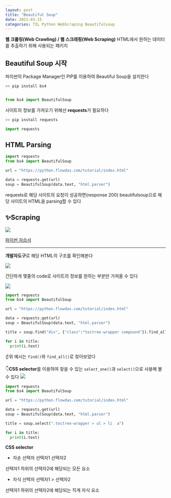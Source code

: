 ```yaml
---
layout: post
title: "Beautiful Soup"
date: 2021-03-15
categories: TIL Python WebScraping Beautifulsoup
---
```


**웹 크롤링(Web Crawling) / 웹 스크래핑(Web Scraping)**
HTML에서 원하는 데이터를 추출하기 위해 사용되는 패키지

## Beautiful Soup 시작

파이썬의 Package Manager인 PIP를 이용하여 Beautiful Soup을 설치한다

```python
>> pip install bs4


from bs4 import BeautifulSoup
```

사이트의 정보를 가져오기 위해선 **requests**가 필요하다

```python
>> pip install requests

import requests
```

## HTML Parsing

```python
import requests
from bs4 import BeautifulSoup

url = "https://python.flowdas.com/tutorial/index.html"

data = requests.get(url)
soup = BeautifulSoup(data.text, "html.parser")
```

requests로 해당 사이트의 요청이 성공하면(response 200) beautifulsoup으로 해당 사이트의 HTML을 parsing할 수 있다

## ✨Scraping

![](https://images.velog.io/images/action2thefuture/post/9c56b920-57b4-4e56-96fd-16ce09cbcfd9/%EC%98%88%EC%8B%9C%209.png)

[파이썬 자습서](https://python.flowdas.com/tutorial/index.html)

---

**개발자도구**로 해당 HTML의 구조를 확인해본다

![](https://images.velog.io/images/action2thefuture/post/084a3b79-e58b-4e74-a120-29bf4268f456/%EC%98%88%EC%8B%9C%2011.png)

간단하게 몇줄의 code로 사이트의 정보를 원하는 부분만 가져올 수 있다

![](https://images.velog.io/images/action2thefuture/post/586c35a1-5296-447a-abe8-0b717e86721f/%EC%98%88%EC%8B%9C%2010.png)

```python
import requests
from bs4 import BeautifulSoup

url = "https://python.flowdas.com/tutorial/index.html"

data = requests.get(url)
soup = BeautifulSoup(data.text, "html.parser")

title = soup.find("div", {"class":"toctree-wrapper compound"}).find_all("a")

for i in title:
  print(i.text)
```

☝위 예시는 `find()`와 `find_all()`로 찾아보았다

👇**CSS selector**를 이용하여 찾을 수 있는 `select_one()`과 `select()`으로 사용해 볼 수 있다
![](https://images.velog.io/images/action2thefuture/post/39d37a91-bc06-42c8-a761-1e22f6592a29/%EC%98%88%EC%8B%9C%2012.png)

```python
import requests
from bs4 import BeautifulSoup

url = "https://python.flowdas.com/tutorial/index.html"

data = requests.get(url)
soup = BeautifulSoup(data.text, "html.parser")

title = soup.select(".toctree-wrapper > ul > li  a")

for i in title:
  print(i.text)
```

**CSS selector**

- 자손 선택자
  선택자1 선택자2

선택자1 하위의 선택자2에 해당되는 모든 요소

- 자식 선택자
  선택자1 > 선택자2

선택자1 하위의 선택자2에 해당되는 직계 자식 요소
